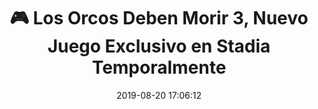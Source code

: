 ---
author_profile: false
title: "🎮 Los Orcos Deben Morir 3, Nuevo Juego Exclusivo en Stadia Temporalmente"
description: "🎮 Los Orcos Deben Morir 3, Nuevo Juego Exclusivo en Stadia Temporalmente"
excerpt: "🎮 Los Orcos Deben Morir 3, Nuevo Juego Exclusivo en Stadia Temporalmente"
header:
  video:
    id: TpaOvMK5KYU
    provider: youtube
comments: true
date: 2019-08-20 17:06:12
tags:
- Acción
- Aventura
- Trailer
categories:
- Vídeo Videojuegos
sidebar:
- title: "Videoteca"
  nav: vteca
---